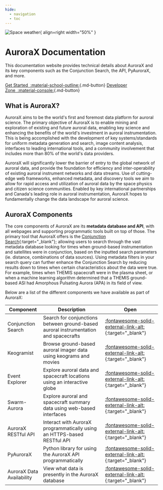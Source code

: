 ```yaml
---
hide:
  - navigation
  - toc
---
```


![Space weather](/_extras/img/nasa_space_weather.jpg){ align=right width="50%" }

# AuroraX Documentation

This documentation website provides technical details about AuroraX and its key components such as the Conjunction Search, the API, PyAuroraX, and more.

[Get Started&nbsp;&nbsp;:material-school-outline:](/getting_started/1_intro/){.md-button}
[Developer Zone&nbsp;&nbsp;:material-console:](/code/overview){.md-button}

## What is AuroraX?

AuroraX aims to be the world's first and foremost data platform for auroral science. The primary objective of AuroraX is to enable mining and exploration of existing and future auroral data, enabling key science and enhancing the benefits of the world's investment in auroral instrumentation. This is being accomplished with the development of key systems/standards for uniform metadata generation and search, image content analysis, interfaces to leading international tools, and a community involvement that includes more than 80% of the world's data providers.

AuroraX will significantly lower the barrier of entry to the global network of auroral data, and provide the foundation for efficiency and inter-operability of existing auroral instrument networks and data streams. Use of cutting-edge web frameworks, enhanced metadata, and discovery tools we aim to allow for rapid access and utilization of auroral data by the space physics and citizen science communities. Enabled by key international partnerships and Canada's leading role in auroral instrumentation, AuroraX hopes to fundamentally change the data landscape for auroral science.


## AuroraX Components

The core components of AuroraX are its **metadata database and API**, with all webpages and supporting programmatic tools built on top of those. The primary tool that AuroraX offers is the [Conjunction Search](https://aurorax.space/conjunctionSearch/standard){:target="_blank"}; allowing users to search through the vast metadata database looking for times when ground-based instrumentation and satellites were in conjunction, based on the inputted search parameters (ie. distance, combinations of data sources). Using metadata filters in your search query can further enhance the Conjunction Search by reducing results down to times when certain characteristics about the data were true. For example, times when THEMIS spacecraft were in the plasma sheet, or when a machine learning algorithm determined that a THEMIS ground-based ASI had Amorphous Pulsating Aurora (APA) in its field of view.

Below are a list of the different components we have available as part of AuroraX:

| Component | Description | Open |
| --------- | ----------- | ---- |
| Conjunction Search | Search for conjunctions between ground-based auroral instrumentation and spacecrafts | [:fontawesome-solid-external-link-alt:](https://aurorax.space/conjunctionSearch/standard){:target="_blank"} |
| Keogramist | Browse ground-based auroral imager data using keograms and movies | [:fontawesome-solid-external-link-alt:](https://aurorax.space/keogramist){:target="_blank"} |
| Event Explorer | Explore auroral data and spacecraft locations using an interactive globe | [:fontawesome-solid-external-link-alt:](https://aurorax.space/conjunctionSearch/standard){:target="_blank"} |
| Swarm-Aurora | Explore auroral and spacecraft summary data using web-based interfaces | [:fontawesome-solid-external-link-alt:](https://swarm-aurora.com){:target="_blank"} |
| AuroraX RESTful API | Interact with AuroraX programmatically using an HTTPS-based RESTful API | [:fontawesome-solid-external-link-alt:](https://aurorax.space/data/apiLibraries){:target="_blank"} |
| PyAuroraX | Python library for using the AuroraX API programmatically | [:fontawesome-solid-external-link-alt:](https://github.com/aurorax-space/pyaurorax){:target="_blank"} |
| AuroraX Data Availability | View what data is presently in the AuroraX database | [:fontawesome-solid-external-link-alt:](https://aurorax.space/data/availability){:target="_blank"} |


